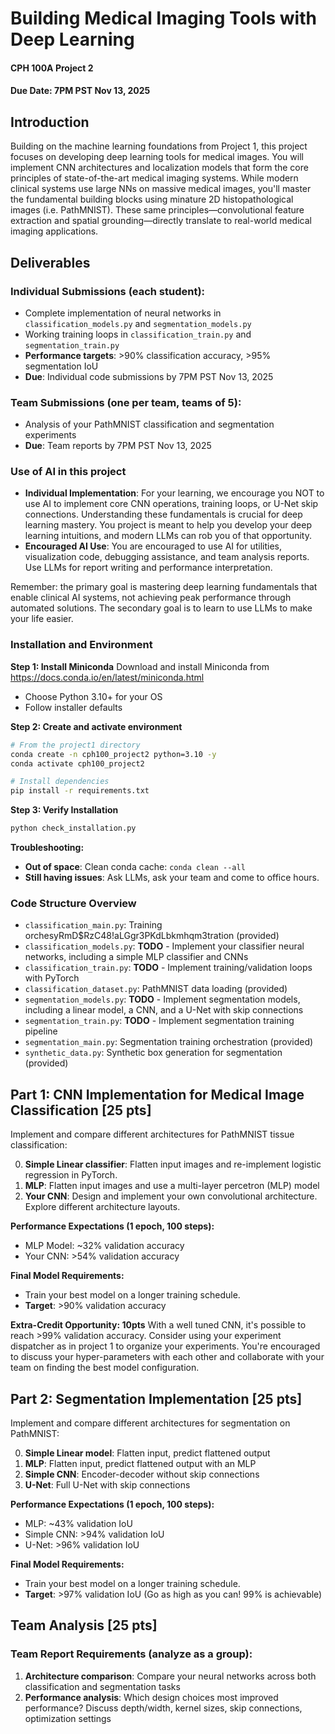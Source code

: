 # Building Medical Imaging Tools with Deep Learning
#### CPH 100A Project 2
#### Due Date: 7PM PST Nov 13, 2025

## Introduction

Building on the machine learning foundations from Project 1, this project focuses on developing deep learning tools for medical images. You will implement CNN architectures and localization models that form the core principles of state-of-the-art medical imaging systems. While modern clinical systems use large NNs on massive medical images, you'll master the fundamental building blocks using minature 2D histopathological images (i.e. PathMNIST). These same principles—convolutional feature extraction and spatial grounding—directly translate to real-world medical imaging applications.

## Deliverables

### Individual Submissions (each student):
- Complete implementation of neural networks in `classification_models.py` and `segmentation_models.py`
- Working training loops in `classification_train.py` and `segmentation_train.py`
- **Performance targets**: >90% classification accuracy, >95% segmentation IoU
- **Due**: Individual code submissions by 7PM PST Nov 13, 2025

### Team Submissions (one per team, teams of 5):
- Analysis of your PathMNIST classification and segmentation experiments
- **Due**: Team reports by 7PM PST Nov 13, 2025

### Use of AI in this project
- **Individual Implementation**: For your learning, we encourage you NOT to use AI to implement core CNN operations, training loops, or U-Net skip connections. Understanding these fundamentals is crucial for deep learning mastery.  You  project is meant to help you develop your deep learning intuitions, and modern LLMs can rob you of that opportunity. 
- **Encouraged AI Use**: You are encouraged to use AI for utilities, visualization code, debugging assistance, and team analysis reports. Use LLMs for report writing and performance interpretation.

Remember: the primary goal is mastering deep learning fundamentals that enable clinical AI systems, not achieving peak performance through automated solutions. The secondary goal is to learn to use LLMs to make your life easier.

### Installation and Environment

**Step 1: Install Miniconda**
Download and install Miniconda from https://docs.conda.io/en/latest/miniconda.html
- Choose Python 3.10+ for your OS
- Follow installer defaults

**Step 2: Create and activate environment**
```bash
# From the project1 directory
conda create -n cph100_project2 python=3.10 -y
conda activate cph100_project2

# Install dependencies
pip install -r requirements.txt
```

**Step 3: Verify Installation**
```bash
python check_installation.py
```


**Troubleshooting:**
- **Out of space**: Clean conda cache: `conda clean --all`
- **Still having issues**: Ask LLMs, ask your team and come to office hours.


### Code Structure Overview
- `classification_main.py`: Training orchesyRmD$RzC48!aLGgr3PKdLbkmhqm3tration (provided)
- `classification_models.py`: **TODO** - Implement your classifier neural networks, including a simple MLP classifier and CNNs
- `classification_train.py`: **TODO** - Implement training/validation loops with PyTorch
- `classification_dataset.py`: PathMNIST data loading (provided)
- `segmentation_models.py`: **TODO** - Implement segmentation models, including a linear model, a CNN, and a U-Net with skip connections
- `segmentation_train.py`: **TODO** - Implement segmentation training pipeline
- `segmentation_main.py`: Segmentation training orchestration (provided)
- `synthetic_data.py`: Synthetic box generation for segmentation (provided)

## Part 1: CNN Implementation for Medical Image Classification [25 pts]

Implement and compare different architectures for PathMNIST tissue classification:

0. **Simple Linear classifier**: Flatten input images and re-implement logistic regression in PyTorch.
1. **MLP**: Flatten input images and use a multi-layer percetron (MLP) model
2. **Your CNN**: Design and implement your own convolutional architecture. Explore different architecture layouts.

**Performance Expectations (1 epoch, 100 steps):**
- MLP Model: ~32% validation accuracy
- Your CNN: >54% validation accuracy

**Final Model Requirements:**
- Train your best model on a longer training schedule. 
- **Target**: >90% validation accuracy

**Extra-Credit Opportunity: 10pts**
With a well tuned CNN, it's possible to reach >99% validation accuracy.
Consider using your experiment dispatcher as in project 1 to organize your experiments. You're encouraged to discuss your hyper-parameters with each other and collaborate with your team on finding the best model configuration.

## Part 2: Segmentation Implementation [25 pts]

Implement and compare different architectures for segmentation on PathMNIST:

0. **Simple Linear model**: Flatten input, predict flattened output
1. **MLP**: Flatten input, predict flattened output with an MLP
2. **Simple CNN**: Encoder-decoder without skip connections  
3. **U-Net**: Full U-Net with skip connections

**Performance Expectations (1 epoch, 100 steps):**
- MLP: ~43% validation IoU
- Simple CNN: >94% validation IoU  
- U-Net: >96% validation IoU

**Final Model Requirements:**
- Train your best model on a longer training schedule. 
- **Target**: >97% validation IoU (Go as high as you can! 99% is achievable)


## Team Analysis [25 pts]

### Team Report Requirements (analyze as a group):

1. **Architecture comparison**: Compare your neural networks across both classification and segmentation tasks
2. **Performance analysis**: Which design choices most improved performance? Discuss depth/width, kernel sizes, skip connections, optimization settings